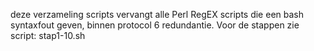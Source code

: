 deze verzameling scripts vervangt alle Perl RegEX scripts 
die een  bash syntaxfout geven, binnen protocol 6 redundantie.
Voor de stappen zie script: stap1-10.sh
